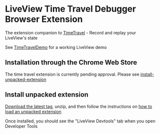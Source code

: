 # LiveView Time Travel Debugger Browser Extension

The extension companion to [TimeTravel](https://github.com/JohnnyCurran/TimeTravel) - Record and replay your LiveView's state

See [TimeTravelDemo](https://github.com/JohnnyCurran/TimeTravelDemo) for a working LiveView demo

## Installation through the Chrome Web Store

The time travel extension is currently pending approval. Please see [install-unpacked-extension](#install-unpacked-extension)

## Install unpacked extension

[Download the latest tag](https://github.com/JohnnyCurran/LiveViewTimeTravelExtension/tags), unzip, and then follow the instructions on [how to load an unpacked extension](https://developer.chrome.com/docs/extensions/mv3/getstarted/development-basics/#load-unpacked)

Once installed, you should see the "LiveView Devtools" tab when you open Developer Tools
